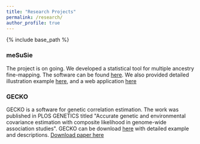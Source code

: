 ```yaml
---
title: "Research Projects"
permalink: /research/
author_profile: true
---
```


{% include base_path %}

### meSuSie
The project is on going. We developed a statistical tool for multiple ancestry fine-mapping. The software can be found [here](https://github.com/borangao/meSuSie). We also provided detailed illustration example [here](https://borangao.github.io/meSuSie_Analysis/), and a web application [here](https://borangao.shinyapps.io/meSuSie/)

### GECKO
GECKO is a software for genetic correlation estimation. The work was published in PLOS GENETICS titled "Accurate genetic and environmental covariance estimation with composite likelihood in genome-wide association studies". GECKO can be download [here](https://github.com/borangao/GECKO) with detailed example and descriptions.
[Download paper here](https://journals.plos.org/plosgenetics/article?id=10.1371/journal.pgen.1009293)

